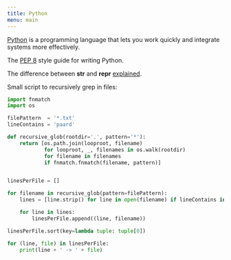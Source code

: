 ```yaml
---
title: Python
menu: main
---
```

[Python](https://www.python.org) is a programming language that lets you work quickly
and integrate systems more effectively.

The [PEP 8](https://www.python.org/dev/peps/pep-0008/) style guide for writing Python.

The difference between __str__ and __repr__ [explained](http://brennerm.github.io/posts/python-str-vs-repr.html).

Small script to recursively grep in files:
```python
import fnmatch
import os

filePattern  = '*.txt'
lineContains = 'paard'

def recursive_glob(rootdir='.', pattern='*'):
    return [os.path.join(looproot, filename)
            for looproot, _, filenames in os.walk(rootdir)
            for filename in filenames
            if fnmatch.fnmatch(filename, pattern)]


linesPerFile = []

for filename in recursive_glob(pattern=filePattern):
    lines = [line.strip() for line in open(filename) if lineContains in line]

    for line in lines:
        linesPerFile.append((line, filename))

linesPerFile.sort(key=lambda tuple: tuple[0])

for (line, file) in linesPerFile:
    print(line + ' -> ' + file)
```

